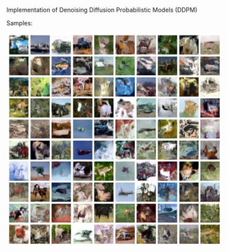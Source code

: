 Implementation of Denoising Diffusion Probabilistic Models (DDPM)

Samples:

![cifar10_images](misc/generated_images.png)